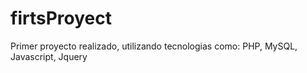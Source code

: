 # firtsProyect
Primer proyecto realizado, utilizando tecnologias como: PHP, MySQL, Javascript, Jquery
